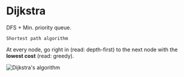 # Dijkstra

DFS + Min. priority queue. 

```admonish note
Shortest path algorithm
```

At every node, go right in (read: depth-first) to the next node with the **lowest cost** (read: greedy).

![Dijkstra's algorithm](https://upload.wikimedia.org/wikipedia/commons/thumb/5/57/Dijkstra_Animation.gif/220px-Dijkstra_Animation.gif)
